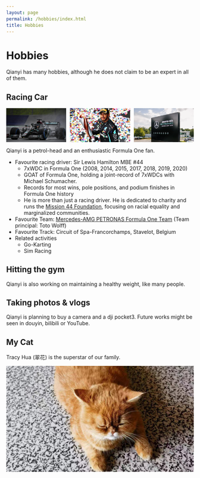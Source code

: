 ```yaml
---
layout: page
permalink: /hobbies/index.html
title: Hobbies
---
```


# Hobbies

Qianyi has many hobbies, although he does not claim to be an expert in all of them.

## Racing Car

<div style="display: flex; justify-content: space-between; align-items: center; gap: 10px;">
  <img src="/images/w11.jpg" style="width: 32%; height: auto;">
  <img src="/images/lh44.png" style="width: 32%; height: auto;">
  <img src="/images/mercedes-amg.png" style="width: 32%; height: auto;">
</div>

Qianyi is a petrol-head and an enthusiastic Formula One fan.

- Favourite racing driver: Sir Lewis Hamilton MBE #44
  - 7xWDC in Formula One (2008, 2014, 2015, 2017, 2018, 2019, 2020)
  - GOAT of Formula One, holding a joint-record of 7xWDCs with Michael Schumacher.
  - Records for most wins, pole positions, and podium finishes in Formula One history
  <!-- - Winner for McLaren, Mercedes and Ferrari -->
  - He is more than just a racing driver. He is dedicated to charity and runs the [Mission 44 Foundation](https://mission44.org/), focusing on racial equality and marginalized communities.
- Favourite Team: [Mercedes-AMG PETRONAS Formula One Team](https://www.mercedesamgf1.com/) (Team principal: Toto Wolff)
- Favourite Track: Circuit of Spa-Francorchamps, Stavelot, Belgium
- Related activities
  - Go-Karting
  - Sim Racing

<!-- ## Investments

Qianyi is very interested in investment and financial management. He primarily invests in the A-share market, U.S. stock ETFs, gold, and bonds. He focuses on risk control to achieve stable appreciation of his assets.
- If you have any idea for making money, Qianyi would be very happy to talk to you. -->

## Hitting the gym
Qianyi is also working on maintaining a healthy weight, like many people.

## Taking photos & vlogs
Qianyi is planning to buy a camera and a dji pocket3. Future works might be seen in douyin, bilibili or YouTube.

## My Cat

Tracy Hua (翠花) is the superstar of our family.

<div>
<img src="/images/cuihua.jpg">
</div>
<br>


